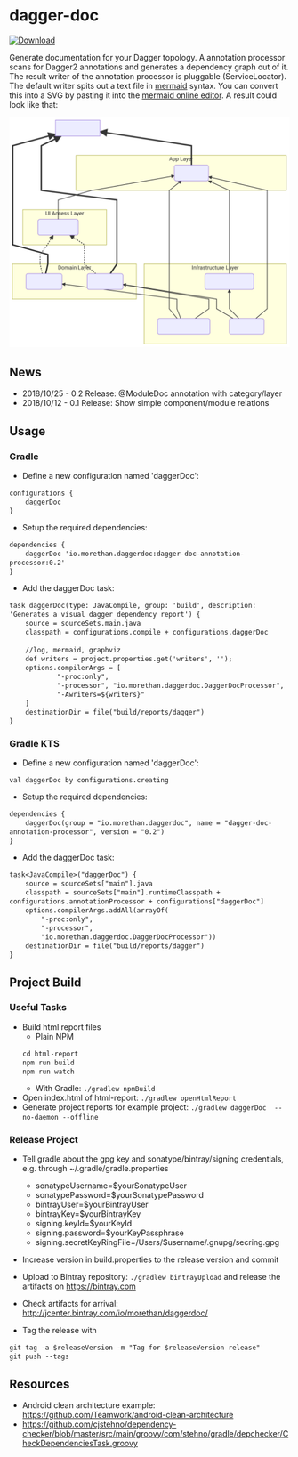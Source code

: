 # dagger-doc

[ ![Download](https://api.bintray.com/packages/oae/maven/dagger-doc-annotation-processor/images/download.svg) ](https://bintray.com/oae/maven/dagger-doc-annotation-processor/_latestVersion)

Generate documentation for your Dagger topology. A annotation processor scans for Dagger2 annotations and generates a dependency graph out of it. The result writer of the annotation processor is pluggable (ServiceLocator). The default writer spits out a text file in [mermaid](https://mermaidjs.github.io) syntax. You can convert this into a SVG by pasting it into the [mermaid online editor](https://mermaidjs.github.io/mermaid-live-editor/). A result could look like that:

![module-overview](docs/example.svg)


## News

- 2018/10/25 - 0.2 Release: @ModuleDoc annotation with category/layer
- 2018/10/12 - 0.1 Release: Show simple component/module relations

## Usage

### Gradle

- Define a new configuration named 'daggerDoc':
```
configurations {
    daggerDoc
}
```
- Setup the required dependencies:
```
dependencies {
    daggerDoc 'io.morethan.daggerdoc:dagger-doc-annotation-processor:0.2'
}
```
- Add the daggerDoc task:
```
task daggerDoc(type: JavaCompile, group: 'build', description: 'Generates a visual dagger dependency report') {
    source = sourceSets.main.java
    classpath = configurations.compile + configurations.daggerDoc
    
    //log, mermaid, graphviz
    def writers = project.properties.get('writers', '');
    options.compilerArgs = [
            "-proc:only",
            "-processor", "io.morethan.daggerdoc.DaggerDocProcessor",
            "-Awriters=${writers}"
    ]
    destinationDir = file("build/reports/dagger")
}
```

### Gradle KTS

- Define a new configuration named 'daggerDoc':
```
val daggerDoc by configurations.creating
```
- Setup the required dependencies:
```
dependencies {
    daggerDoc(group = "io.morethan.daggerdoc", name = "dagger-doc-annotation-processor", version = "0.2")
}
```
- Add the daggerDoc task:
```
task<JavaCompile>("daggerDoc") {
    source = sourceSets["main"].java
    classpath = sourceSets["main"].runtimeClasspath + configurations.annotationProcessor + configurations["daggerDoc"]
    options.compilerArgs.addAll(arrayOf(
        "-proc:only", 
        "-processor", 
        "io.morethan.daggerdoc.DaggerDocProcessor"))
    destinationDir = file("build/reports/dagger")
}
```


## Project Build

### Useful Tasks

- Build html report files
  - Plain NPM
  ```
  cd html-report
  npm run build
  npm run watch
  ```
  - With Gradle: `./gradlew npmBuild`
- Open index.html of html-report: `./gradlew openHtmlReport`
- Generate project reports for example project: `./gradlew daggerDoc  --no-daemon --offline`

### Release Project

- Tell gradle about the gpg key and sonatype/bintray/signing credentials, e.g. through ~/.gradle/gradle.properties
  - sonatypeUsername=$yourSonatypeUser
  - sonatypePassword=$yourSonatypePassword
  - bintrayUser=$yourBintrayUser
  - bintrayKey=$yourBintrayKey
  - signing.keyId=$yourKeyId
  - signing.password=$yourKeyPassphrase
  - signing.secretKeyRingFile=/Users/$username/.gnupg/secring.gpg

- Increase version in build.properties to the release version and commit
- Upload to Bintray repository: `./gradlew bintrayUpload` and release the artifacts on https://bintray.com
- Check artifacts for arrival: http://jcenter.bintray.com/io/morethan/daggerdoc/
- Tag the release with
```
git tag -a $releaseVersion -m "Tag for $releaseVersion release"
git push --tags
```


## Resources

- Android clean architecture example: https://github.com/Teamwork/android-clean-architecture
- https://github.com/cjstehno/dependency-checker/blob/master/src/main/groovy/com/stehno/gradle/depchecker/CheckDependenciesTask.groovy